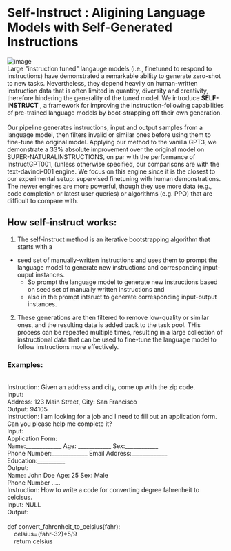 # Self-Instruct : Aligining Language Models with Self-Generated Instructions

![image](https://github.com/prashantkanuru/Prashant-Kanuru/assets/79887087/f5aa3fa5-de9e-4a67-b89e-399818e5f6b1)
<br>
Large "instruction tuned" langauge models (i.e., finetuned to respond to instructions) have demonstrated a remarkable ability to generate zero-shot to new tasks. Nevertheless, they depend heavily on human-written instruction data that is often limited in quantity, diversity and creativity, therefore hindering the generality of the tuned model. We introduce **SELF-INSTRUCT** , a framework for improving the instruction-following capabilities of pre-trained language models by boot-strapping off their own generation.
<br>
<br>
Our pipeline generates instructions, input and output samples from a language model, then filters invalid or similar ones before using them to fine-tune the original model.
Applying our method to the vanilla GPT3, we demonstrate a 33% absolute improvement over the original model on SUPER-NATURALINSTRUCTIONS, on par with the performance of InstructGPT001, (unless otherwise specified, our comparisons are with the text-davinci-001 engine. We focus on this engine since it is the closest to our experimental setup: supervised finetuning with human demonstrations. The newer engines are more powerful, though they use more data (e.g., code completion or latest user queries) or algorithms (e.g. PPO) that are difficult to compare with.
## How self-instruct works:
1. The self-instruct method is an iterative bootstrapping algorithm that starts with a
- seed set of manually-written instructions and uses them to prompt the language model to generate new instructions and corresponding input-ouput instances.
  -  So prompt the language model to generate new instructions based on seed set of manually written instructions and
  -  also in the prompt intsruct to generate corresponding input-output instances.
2. These generations are then filtered to remove low-quality or similar ones, and the resulting data is added back to the task pool. THis process can be repeated multiple times, resulting in a large collection of instructional data that can be used to fine-tune the language model to follow instructions more effectively.

### Examples:
<br>
Instruction: Given an address and city, come up with the zip code.
<br>
Input:
<br>
Address: 123 Main Street, City: San Francisco
<br>
Output: 94105
<br>
Instruction: I am looking for a job and I need to fill out an application form. Can you please help me complete it?
<br>
Input:
<br>
Application Form:
<br>
Name:_____________ Age: ____________ Sex:____________
<br>
Phone Number:_____________ Email Address:_____________
<br>
Education:__________
<br>
Output:
<br>
Name: John Doe Age: 25 Sex: Male
<br>
Phone Number .....
<br>
Instruction: How to write a code for converting degree fahrenheit to celcisus.
<br>
Input: NULL
<br>
Output: 
<br>
<br>
def convert_fahrenheit_to_celsius(fahr):
  <br>
&nbsp;&nbsp;&nbsp;&nbsp;celsius=(fahr-32)*5/9
  <br>
&nbsp;&nbsp;&nbsp;&nbsp;return celsius
  <br>
 

